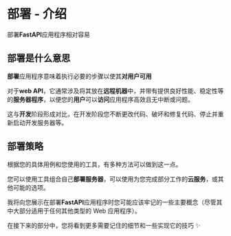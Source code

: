 # 部署 - 介绍

部署**FastAPI**应用程序相对容易

## 部署是什么意思

**部署**应用程序意味着执行必要的步骤以使其**对用户可用**

对于**web API**，它通常涉及将其放在**远程机器**中，并带有提供良好性能、稳定性等的**服务器程序**，以便您的**用户**可以**访问**应用程序高效且无中断或问题。

这与**开发**阶段形成对比，在开发阶段您不断更改代码、破坏和修复代码、停止并重新启动开发服务器等。

## 部署策略

根据您的具体用例和您使用的工具，有多种方法可以做到这一点。

您可以使用工具组合自己**部署服务器**，可以使用为您完成部分工作的**云服务**，或其他可能的选项。

我将向您展示在部署**FastAPI**应用程序时您可能应该牢记的一些主要概念（尽管其中大部分适用于任何其他类型的 Web 应用程序）。

在接下来的部分中，您将看到更多需要记住的细节和一些实现它的技巧 ✨
